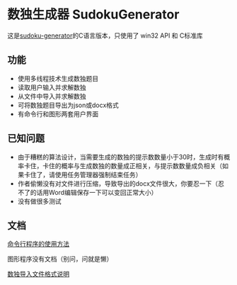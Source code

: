 # 数独生成器 SudokuGenerator

这是[sudoku-generator](https://github.com/littzhch/sudoku-generator)的C语言版本，只使用了 win32 API 和 C标准库

## 功能

- 使用多线程技术生成数独题目
- 读取用户输入并求解数独
- 从文件中导入并求解数独
- 可将数独题目导出为json或docx格式
- 有命令行和图形两套用户界面

## 已知问题

- 由于糟糕的算法设计，当需要生成的数独的提示数数量小于30时，生成时有概率卡住，卡住的概率与生成数独的数量成正相关，与提示数数量成负相关（如果卡住了，请使用任务管理器强制结束任务）
- 作者偷懒没有对文件进行压缩，导致导出的docx文件很大，你要忍一下（忍不了的话用Word编辑保存一下可以变回正常大小）
- 没有做很多测试

## 文档

[命令行程序的使用方法](./SudokuGeneratorTUI/sdkg_tui.md)

图形程序没有文档（别问，问就是懒）

[数独导入文件格式说明](https://github.com/littzhch/SudokuGenerator/blob/master/SudokuIO/input_file.md)
